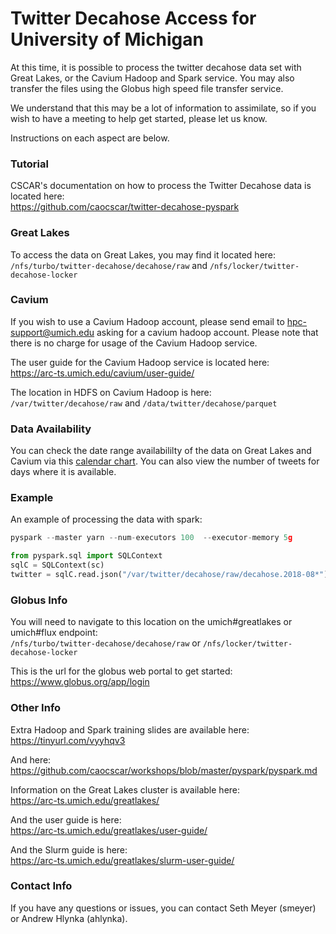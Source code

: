 # Twitter Decahose Access for University of Michigan
At this time, it is possible to process the twitter decahose data set with Great Lakes, or the Cavium Hadoop and Spark service. You may also transfer the files using the Globus high speed file transfer service.

We understand that this may be a lot of information to assimilate, so if you wish to have a meeting to help get started, please let us know.

Instructions on each aspect are below.

### Tutorial
CSCAR's documentation on how to process the Twitter Decahose data is located here:  
https://github.com/caocscar/twitter-decahose-pyspark

### Great Lakes
To access the data on Great Lakes, you may find it located here:  
`/nfs/turbo/twitter-decahose/decahose/raw`
and
`/nfs/locker/twitter-decahose-locker`

### Cavium
If you wish to use a Cavium Hadoop account, please send email to hpc-support@umich.edu asking for a cavium hadoop account.
Please note that there is no charge for usage of the Cavium Hadoop service.

The user guide for the Cavium Hadoop service is located here:  
https://arc-ts.umich.edu/cavium/user-guide/

The location in HDFS on Cavium Hadoop is here:  
`/var/twitter/decahose/raw`
and
`/data/twitter/decahose/parquet`

### Data Availability
You can check the date range availabililty of the data on Great Lakes and Cavium via this [calendar chart](https://observablehq.com/@caocscar/calendar-view). You can also view the number of tweets for days where it is available.

### Example
An example of processing the data with spark:
```python
pyspark --master yarn --num-executors 100  --executor-memory 5g    

from pyspark.sql import SQLContext
sqlC = SQLContext(sc)
twitter = sqlC.read.json("/var/twitter/decahose/raw/decahose.2018-08*")
```
### Globus Info
You will need to navigate to this location on the umich#greatlakes or umich#flux endpoint:  
`/nfs/turbo/twitter-decahose/decahose/raw` or `/nfs/locker/twitter-decahose-locker`

This is the url for the globus web portal to get started:  
https://www.globus.org/app/login

### Other Info
Extra Hadoop and Spark training slides are available here:  
https://tinyurl.com/vyyhqv3

And here:  
https://github.com/caocscar/workshops/blob/master/pyspark/pyspark.md

Information on the Great Lakes cluster is available here:  
https://arc-ts.umich.edu/greatlakes/

And the user guide is here:  
https://arc-ts.umich.edu/greatlakes/user-guide/

And the Slurm guide is here:  
https://arc-ts.umich.edu/greatlakes/slurm-user-guide/

### Contact Info
If you have any questions or issues, you can contact Seth Meyer (smeyer) or Andrew Hlynka (ahlynka).
